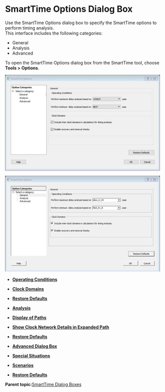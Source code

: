 # SmartTime Options Dialog Box

Use the SmartTime Options dialog box to specify the SmartTime options to perform timing analysis.<br /> This interface includes the following categories:

-   General
-   Analysis
-   Advanced

To open the SmartTime Options dialog box from the SmartTime tool, choose **Tools &gt; Options**.

![???](GUID-5AC3857E-5B1E-4660-B8B4-A7E17AF728A5-low.jpg "SmartTime Options—General Dialog Box for SmartFusion 2, IGLOO 2, and RTG4")

![???](GUID-1801E23F-602E-4128-B8EB-1B98D15C1708-low.jpg "SmartTime Options—General Dialog Box for PolarFire")

-   **[Operating Conditions](GUID-EFDE7B97-84CE-44E3-B1B4-13651F130428.md)**  

-   **[Clock Domains](GUID-24291837-4F81-4526-AE25-CFE8A3552FE5.md)**  

-   **[Restore Defaults](GUID-A9251468-D921-490E-9D7D-2A70D58A34A5.md)**  

-   **[Analysis](GUID-44BB67D0-1146-44E6-AF9F-5B7FF726A1AC.md)**  

-   **[Display of Paths](GUID-5F5D70C7-689D-4881-8180-8C16990D2790.md)**  

-   **[Show Clock Network Details in Expanded Path](GUID-4D1275B6-8E12-4D21-A9DC-F0423089D317.md)**  

-   **[Restore Defaults](GUID-1AAC4741-41C4-4A05-9D49-F0A80FFF56AE.md)**  

-   **[Advanced Dialog Box](GUID-F890FE4A-D702-4224-BA0C-4AE5CAE348A4.md)**  

-   **[Special Situations](GUID-50A46802-FDD4-4044-AE97-77BBB0D397EF.md)**  

-   **[Scenarios](GUID-E451EA20-CB19-41FA-AA09-D98488CF5446.md)**  

-   **[Restore Defaults](GUID-B5807E83-887F-431C-89BB-57B40D13BE50.md)**  


**Parent topic:**[SmartTime Dialog Boxes](GUID-F96D2B4E-7DDD-4507-8621-C49A84F55C81.md)

